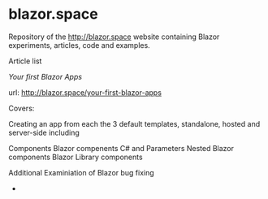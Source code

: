 # blazor.space
Repository of the http://blazor.space website containing Blazor experiments, articles, code and examples.

Article list

*Your first Blazor Apps*

url:  http://blazor.space/your-first-blazor-apps

Covers:

  Creating an app from each the 3 default templates, standalone, hosted and server-side including
    
  Components
  Blazor compenents 
  C# and Parameters
  Nested Blazor components
  Blazor Library components
  
  Additional
  Examiniation of Blazor 
  bug fixing
  
  +

